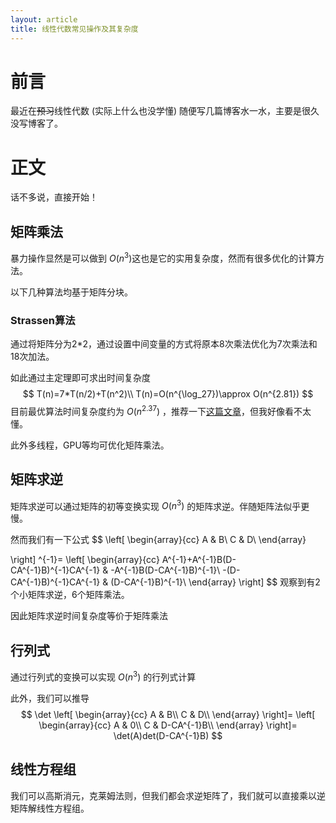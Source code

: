 ```yaml
---
layout: article
title: 线性代数常见操作及其复杂度
---
```

# 前言

最近在~~预习~~线性代数 (实际上什么也没学懂) 随便写几篇博客水一水，主要是很久没写博客了。

# 正文

话不多说，直接开始！

## 矩阵乘法

暴力操作显然是可以做到 $O(n^3)$​ 这也是它的实用复杂度，然而有很多优化的计算方法。

以下几种算法均基于矩阵分块。

### Strassen算法

通过将矩阵分为2*2，通过设置中间变量的方式将原本8次乘法优化为7次乘法和18次加法。

如此通过主定理即可求出时间复杂度
$$
T(n)=7*T(n/2)+T(n^2)\\
T(n)=O(n^{\log_27})\approx O(n^{2.81})
$$
目前最优算法时间复杂度约为 $O(n^{2.37})$ ，推荐一下[这篇文章](https://www.cnblogs.com/Elegia/p/matrix-multiplication-omega.html)，但我好像看不太懂。

此外多线程，GPU等均可优化矩阵乘法。

## 矩阵求逆

矩阵求逆可以通过矩阵的初等变换实现 $O(n^3)$ 的矩阵求逆。伴随矩阵法似乎更慢。

然而我们有一下公式
$$
\left[
	\begin{array}{cc}
A & B\\
C & D\\
	\end{array}
	

\right]
^{-1}=
\left[
	\begin{array}{cc}
A^{-1}+A^{-1}B(D-CA^{-1}B)^{-1}CA^{-1} & -A^{-1}B(D-CA^{-1}B)^{-1}\\
-(D-CA^{-1}B)^{-1}CA^{-1} & (D-CA^{-1}B)^{-1}\\
	\end{array}
\right]
$$
观察到有2个小矩阵求逆，6个矩阵乘法。

因此矩阵求逆时间复杂度等价于矩阵乘法

## 行列式

通过行列式的变换可以实现 $O(n^3)$ 的行列式计算

此外，我们可以推导
$$
\det
\left[
	\begin{array}{cc}
A & B\\
C & D\\
	\end{array}
\right]=
\left[
	\begin{array}{cc}
A & 0\\
C & D-CA^{-1}B\\
	\end{array}
\right]=
\det(A)det(D-CA^{-1}B)
$$

## 线性方程组

我们可以高斯消元，克莱姆法则，但我们都会求逆矩阵了，我们就可以直接乘以逆矩阵解线性方程组。
